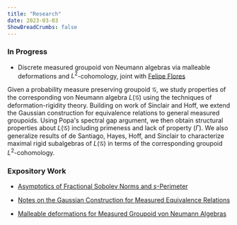 ```yaml
---
title: "Research"
date: 2023-03-03
ShowBreadCrumbs: false
---
```


### In Progress

* Discrete measured groupoid von Neumann algebras via malleable deformations and $L^2$-cohomology, joint with [Felipe Flores](https://sites.google.com/view/felipefloresllarena/)

Given a probability measure preserving groupoid $\mathcal{G}$, we study properties of the corresponding von Neumann algebra $L(\mathcal{G})$ using the techniques of deformation-rigidity theory. Building on work of Sinclair and Hoff, we extend the Gaussian construction for equivalence relations to general measured groupoids. Using Popa's spectral gap argument, we then obtain structural properties about $L(\mathcal{G})$ including primeness and lack of property $(\Gamma)$. We also generalize results of de Santiago, Hayes, Hoff, and Sinclair to characterize maximal rigid subalgebras of $L(\mathcal{G})$ in terms of the corresponding groupoid $L^2$-cohomology.

### Expository Work

* [Asymptotics of Fractional Sobolev Norms and $s$-Perimeter](https://github.com/kyrem1/fractionalperimeter/blob/main/tmp/main.pdf)

* [Notes on the Gaussian Construction for Measured Equivalence Relations](https://github.com/kyrem1/def-rig-equivReln-Groupoids/blob/main/Hilbert%20Bundles%20and%20Equivalence%20Relations/equiv.pdf)

* [Malleable deformations for Measured Groupoid von Neumann Algebras](https://github.com/kyrem1/def-rig-equivReln-Groupoids/blob/main/Deformations%20of%20Groupoid%20Algebras/main.pdf)


